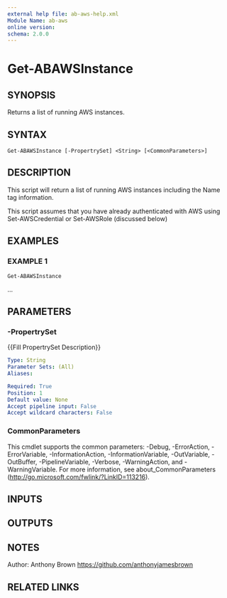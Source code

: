 ```yaml
---
external help file: ab-aws-help.xml
Module Name: ab-aws
online version:
schema: 2.0.0
---
```


# Get-ABAWSInstance

## SYNOPSIS
Returns a list of running AWS instances.

## SYNTAX

```
Get-ABAWSInstance [-PropertrySet] <String> [<CommonParameters>]
```

## DESCRIPTION
This script will return a list of running AWS instances including the Name tag information.

This script assumes that you have already authenticated with AWS using
Set-AWSCredential or Set-AWSRole (discussed below)

## EXAMPLES

### EXAMPLE 1
```
Get-ABAWSInstance
```

...

## PARAMETERS

### -PropertrySet
{{Fill PropertrySet Description}}

```yaml
Type: String
Parameter Sets: (All)
Aliases:

Required: True
Position: 1
Default value: None
Accept pipeline input: False
Accept wildcard characters: False
```

### CommonParameters
This cmdlet supports the common parameters: -Debug, -ErrorAction, -ErrorVariable, -InformationAction, -InformationVariable, -OutVariable, -OutBuffer, -PipelineVariable, -Verbose, -WarningAction, and -WarningVariable.
For more information, see about_CommonParameters (http://go.microsoft.com/fwlink/?LinkID=113216).

## INPUTS

## OUTPUTS

## NOTES
Author: Anthony Brown
https://github.com/anthonyjamesbrown

## RELATED LINKS
